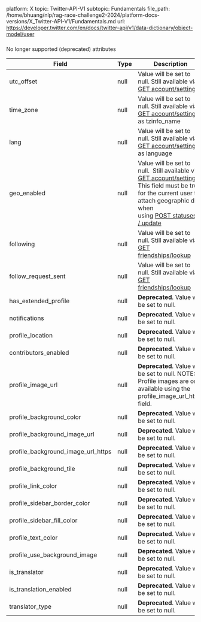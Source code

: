 platform: X
topic: Twitter-API-V1
subtopic: Fundamentals
file_path: /home/bhuang/nlp/rag-race-challenge2-2024/platform-docs-versions/X_Twitter-API-V1/Fundamentals.md
url: https://developer.twitter.com/en/docs/twitter-api/v1/data-dictionary/object-model/user


###   
No longer supported (deprecated) attributes

| Field | Type | Description |
| --- | --- | --- |
| utc\_offset | null | Value will be set to null. Still available via [GET account/settings](https://developer.twitter.com/en/docs/accounts-and-users/manage-account-settings/api-reference/get-account-settings) |
| time\_zone | null | Value will be set to null. Still available via [GET account/settings](https://developer.twitter.com/en/docs/accounts-and-users/manage-account-settings/api-reference/get-account-settings) as tzinfo\_name |
| lang | null | Value will be set to null. Still available via [GET account/settings](https://developer.twitter.com/en/docs/accounts-and-users/manage-account-settings/api-reference/get-account-settings) as language |
| geo\_enabled | null | Value will be set to null.  Still available via [GET account/settings](https://developer.twitter.com/en/docs/accounts-and-users/manage-account-settings/api-reference/get-account-settings). This field must be true for the current user to attach geographic data when using [POST statuses / update](https://developer.twitter.com/en/docs/tweets/post-and-engage/guides/post-tweet-geo-guide) |
| following | null | Value will be set to null. Still available via [GET friendships/lookup](https://developer.twitter.com/en/docs/accounts-and-users/follow-search-get-users/api-reference/get-friendships-lookup) |
| follow\_request\_sent | null | Value will be set to null. Still available via [GET friendships/lookup](https://developer.twitter.com/en/docs/accounts-and-users/follow-search-get-users/api-reference/get-friendships-lookup) |
| has\_extended\_profile | null | **Deprecated**. Value will be set to null. |
| notifications | null | **Deprecated**. Value will be set to null. |
| profile\_location | null | **Deprecated**. Value will be set to null. |
| contributors\_enabled | null | **Deprecated**. Value will be set to null. |
| profile\_image\_url | null | **Deprecated**. Value will be set to null. NOTE: Profile images are only available using the profile\_image\_url\_https field. |
| profile\_background\_color | null | **Deprecated**. Value will be set to null. |
| profile\_background\_image\_url | null | **Deprecated**. Value will be set to null. |
| profile\_background\_image\_url\_https | null | **Deprecated**. Value will be set to null. |
| profile\_background\_tile | null | **Deprecated**. Value will be set to null. |
| profile\_link\_color | null | **Deprecated**. Value will be set to null. |
| profile\_sidebar\_border\_color | null | **Deprecated**. Value will be set to null. |
| profile\_sidebar\_fill\_color | null | **Deprecated**. Value will be set to null. |
| profile\_text\_color | null | **Deprecated**. Value will be set to null. |
| profile\_use\_background\_image | null | **Deprecated**. Value will be set to null. |
| is\_translator | null | **Deprecated**. Value will be set to null. |
| is\_translation\_enabled | null | **Deprecated**. Value will be set to null. |
| translator\_type | null | **Deprecated**. Value will be set to null. |